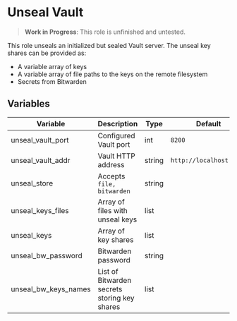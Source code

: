 # Unseal Vault

>**Work in Progress**: This role is unfinished and untested.

This role unseals an initialized but sealed Vault server. The unseal key shares
can be provided as:

- A variable array of keys
- A variable array of file paths to the keys on the remote filesystem
- Secrets from Bitwarden

## Variables

| Variable | Description | Type | Default |
| -------- | ----------- | ---- | ------- |
| unseal_vault_port | Configured Vault port | int | `8200` |
| unseal_vault_addr | Vault HTTP address | string | `http://localhost:8200` |
| unseal_store | Accepts `file, bitwarden` | string | |
| unseal_keys_files | Array of files with unseal keys | list | |
| unseal_keys | Array of key shares | list | |
| unseal_bw_password | Bitwarden password | string | |
| unseal_bw_keys_names | List of Bitwarden secrets storing key shares | list | |
